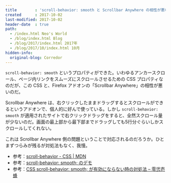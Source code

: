 ```yaml
---
title        : 'scroll-behavior: smooth と Scrollbar Anywhere の相性が悪い'
created      : 2017-10-02
last-modified: 2017-10-02
header-date  : true
path:
  - /index.html Neo's World
  - /blog/index.html Blog
  - /blog/2017/index.html 2017年
  - /blog/2017/10/index.html 10月
hidden-info:
  original-blog: Corredor
---
```


`scroll-behavior: smooth` というプロパティができた。いわゆるアンカースクロール、ページ内リンクをスムーズにスクロールさせるための CSS プロパティなのだが、この CSS と、Firefox アドオンの「Scrollbar Anywhere」の相性が悪いのだ。

Scrollbar Anywhere は、右クリックしたままドラッグするとスクロールができるというアドオンで、個人的に好んで使っている。しかし `scroll-behavior: smooth` が適用されたサイトで右クリックドラッグをすると、全然スクロール量が少ないのだ。画面の最上部から最下部までドラッグしても5行分ぐらいしかスクロールしてくれない。

これは Scrollbar Anywhere 側の問題ということで対応されるのだろうか。ひとまずつらみが残るが対処法もなく、我慢。

- 参考：[scroll-behavior - CSS | MDN](https://developer.mozilla.org/ja/docs/Web/CSS/scroll-behavior)
- 参考：[scroll-behavior: smooth; のデモ](https://hyper-text.org/archives/2014/10/scroll-behavior-property-demo/)
- 参考：[CSS scroll-behavior: smooth; が有効にならない時の対処法 – 零弐壱蜂](https://b.0218.jp/20150227140203.html)
